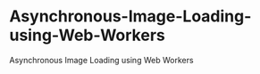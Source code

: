 Asynchronous-Image-Loading-using-Web-Workers
============================================

Asynchronous Image Loading using Web Workers
